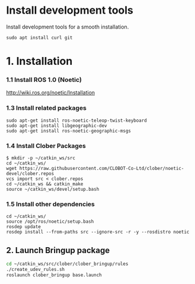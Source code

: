 # Install development tools
Install development tools for a smooth installation.
```
sudo apt install curl git
```

# 1. Installation
### 1.1 Install ROS 1.0 (Noetic)
http://wiki.ros.org/noetic/Installation


### 1.3 Install related packages
```
sudo apt-get install ros-noetic-teleop-twist-keyboard
sudo apt-get install libgeographic-dev
sudo apt-get install ros-noetic-geographic-msgs
```

### 1.4 Install Clober Packages
```
$ mkdir -p ~/catkin_ws/src
cd ~/catkin_ws/
wget https://raw.githubusercontent.com/CLOBOT-Co-Ltd/clober/noetic-devel/clober.repos
vcs import src < clober.repos
cd ~/catkin_ws && catkin_make
source ~/catkin_ws/devel/setup.bash
```

### 1.5 Install other dependencies
```
cd ~/catkin_ws/
source /opt/ros/noetic/setup.bash
rosdep update
rosdep install --from-paths src --ignore-src -r -y --rosdistro noetic
```

## 2. Launch Bringup package
```bash
cd ~/catkin_ws/src/clober/clober_bringup/rules
./create_udev_rules.sh
roslaunch clober_bringup base.launch
```

